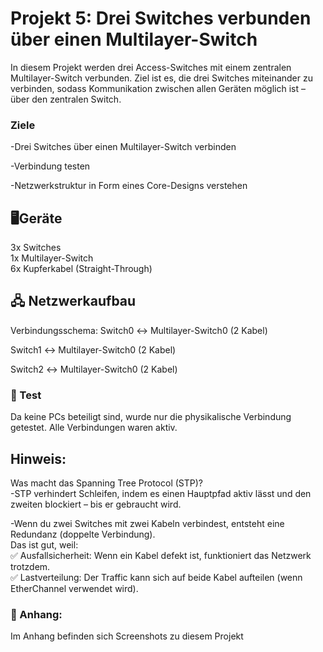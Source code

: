 # Projekt 5: Drei Switches verbunden über einen Multilayer-Switch
In diesem Projekt werden drei Access-Switches mit einem zentralen Multilayer-Switch verbunden. Ziel ist es, die drei Switches miteinander zu verbinden, sodass Kommunikation zwischen allen Geräten möglich ist – über den zentralen Switch.

### Ziele   
-Drei Switches über einen Multilayer-Switch verbinden

-Verbindung testen

-Netzwerkstruktur in Form eines Core-Designs verstehen

## 🖥️Geräte
3x Switches  
1x Multilayer-Switch    
6x Kupferkabel (Straight-Through)


## 🖧 Netzwerkaufbau   
Verbindungsschema:
Switch0 ↔ Multilayer-Switch0 (2 Kabel)

Switch1 ↔ Multilayer-Switch0 (2 Kabel)

Switch2 ↔ Multilayer-Switch0 (2 Kabel)

      

###  🧪 Test
Da keine PCs beteiligt sind, wurde nur die physikalische Verbindung getestet. Alle Verbindungen waren aktiv.

## Hinweis:
Was macht das Spanning Tree Protocol (STP)?              
-STP verhindert Schleifen, indem es einen Hauptpfad aktiv lässt und den zweiten blockiert – bis er gebraucht wird.       

-Wenn du zwei Switches mit zwei Kabeln verbindest, entsteht eine Redundanz (doppelte Verbindung).         
Das ist gut, weil:            
✅ Ausfallsicherheit: Wenn ein Kabel defekt ist, funktioniert das Netzwerk trotzdem.        
✅ Lastverteilung: Der Traffic kann sich auf beide Kabel aufteilen (wenn EtherChannel verwendet wird).


### 📎 Anhang:
Im Anhang befinden sich Screenshots zu diesem Projekt   

